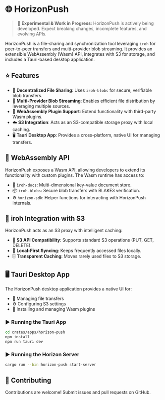 # 🌐 HorizonPush

> 🚧 **Experimental & Work in Progress**: HorizonPush is actively being developed. Expect breaking changes, incomplete features, and evolving APIs.

HorizonPush is a file-sharing and synchronization tool leveraging `iroh` for peer-to-peer transfers and multi-provider blob streaming. It provides an extensible WebAssembly (Wasm) API, integrates with S3 for storage, and includes a Tauri-based desktop application.

## ⭐ Features

- 📂 **Decentralized File Sharing**: Uses `iroh-blobs` for secure, verifiable blob transfers.
- 🔀 **Multi-Provider Blob Streaming**: Enables efficient file distribution by leveraging multiple sources.
- 🧩 **WebAssembly Plugin Support**: Extend functionality with third-party Wasm plugins.
- ☁️ **S3 Integration**: Acts as an S3-compatible storage proxy with local caching.
- 🖥️ **Tauri Desktop App**: Provides a cross-platform, native UI for managing transfers.

## 🧩 WebAssembly API

HorizonPush exposes a Wasm API, allowing developers to extend its functionality with custom plugins. The Wasm runtime has access to:

- 📜 `iroh-docs`: Multi-dimensional key-value document store.
- 📦 `iroh-blobs`: Secure blob transfers with BLAKE3 verification.
- ⚙️ `horizon-sdk`: Helper functions for interacting with HorizonPush internals.

## 📜 iroh Integration with S3

HorizonPush acts as an S3 proxy with intelligent caching:

- 🔄 **S3 API Compatibility**: Supports standard S3 operations (PUT, GET, DELETE).
- 💾 **Local-First Syncing**: Keeps frequently accessed files locally.
- 🗄️ **Transparent Caching**: Moves rarely used files to S3 storage.

## 🖥️ Tauri Desktop App

The HorizonPush desktop application provides a native UI for:

- 📂 Managing file transfers
- ⚙️ Configuring S3 settings
- 🧩 Installing and managing Wasm plugins

### ▶️ Running the Tauri App

```sh
cd crates/apps/horizon-push
npm install
npm run tauri dev
```

### ▶️ Running the Horizon Server

```sh
cargo run --bin horizon-push start-server
```

## 🤝 Contributing

Contributions are welcome! Submit issues and pull requests on GitHub.

